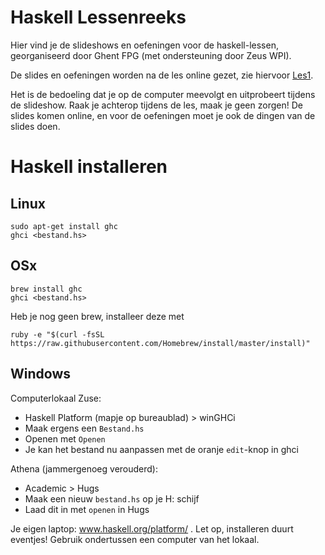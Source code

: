 Haskell Lessenreeks
===================

Hier vind je de slideshows en oefeningen voor de haskell-lessen, georganiseerd door Ghent FPG (met ondersteuning door Zeus WPI).

De slides en oefeningen worden na de les online gezet, zie hiervoor [Les1](Les1).

Het is de bedoeling dat je op de computer meevolgt en uitprobeert tijdens de slideshow. Raak je achterop tijdens de les, maak je geen zorgen! De slides komen online, en voor de oefeningen moet je ook de dingen van de slides doen.

Haskell installeren
===================

Linux
-----

    sudo apt-get install ghc
    ghci <bestand.hs>

OSx
---

    brew install ghc
    ghci <bestand.hs>

Heb je nog geen brew, installeer deze met

    ruby -e "$(curl -fsSL https://raw.githubusercontent.com/Homebrew/install/master/install)"

Windows
-------

Computerlokaal Zuse:
- Haskell Platform (mapje op bureaublad) > winGHCi
- Maak ergens een ````Bestand.hs````
- Openen met ````Openen````
- Je kan het bestand nu aanpassen met de oranje ````edit````-knop in ghci

Athena (jammergenoeg verouderd):

- Academic > Hugs
- Maak een nieuw ````bestand.hs```` op je H: schijf
- Laad dit in met ````openen```` in Hugs


Je eigen laptop: www.haskell.org/platform/ . Let op, installeren duurt eventjes!
Gebruik ondertussen een computer van het lokaal.
